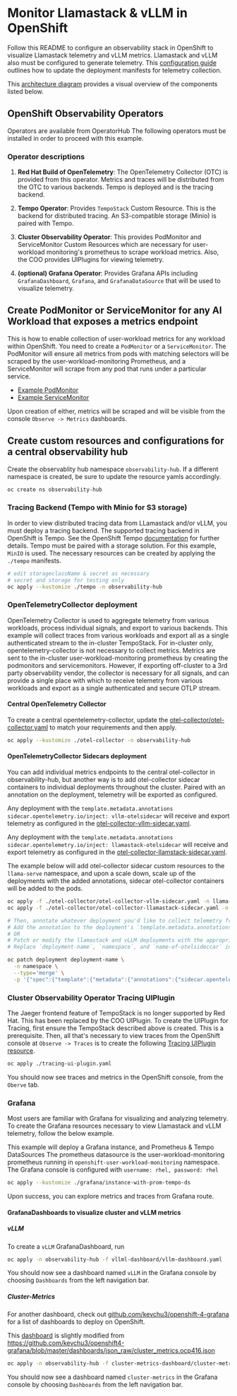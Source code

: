 # Monitor Llamastack & vLLM in OpenShift

Follow this README to configure an observability stack in OpenShift to visualize Llamastack telemetry and vLLM metrics.
Llamastack and vLLM also must be configured to generate telemetry.
This [configuration guide](./run-configuration.md) outlines how to update the deployment manifests for telemetry collection.

This [architecture diagram](./diagram-overview.md) provides a visual overview of the components listed below.


## OpenShift Observability Operators

Operators are available from OperatorHub
The following operators must be installed in order to proceed with this example.

### Operator descriptions

1. **Red Hat Build of OpenTelemetry**: The OpenTelemetry Collector (OTC) is provided from this operator.
Metrics and traces will be distributed from the OTC to various backends. Tempo is deployed and is the tracing backend.

2. **Tempo Operator**: Provides `TempoStack` Custom Resource. This is the backend for distributed tracing.
An S3-compatible storage (Minio) is paired with Tempo.

3. **Cluster Observability Operator**: This provides PodMonitor and ServiceMonitor Custom Resources which are necessary for
user-workload monitoring's prometheus to scrape workload metrics. Also, the COO provides UIPlugins for viewing telemetry.

3. **(optional) Grafana Operator**: Provides Grafana APIs including `GrafanaDashboard`, `Grafana`, and `GrafanaDataSource` that will be used to visualize telemetry.

## Create PodMonitor or ServiceMonitor for any AI Workload that exposes a metrics endpoint

This is how to enable collection of user-workload metrics for any workload within OpenShift. You need to create a `PodMonitor` or a `ServiceMonitor`.
The PodMonitor will ensure all metrics from pods with matching selectors will be scraped by the user-workload-monitoring Prometheus, and a ServiceMonitor will
scrape from any pod that runs under a particular service.

* [Example PodMonitor](./podmonitor-example-0.yaml)
* [Example ServiceMonitor](./servicemonitor-example.yaml)

Upon creation of either, metrics will be scraped and will be visible from the console `Observe -> Metrics` dashboards.

## Create custom resources and configurations for a central observability hub

Create the observablity hub namespace `observability-hub`. If a different namespace is created, be sure to update the resource yamls accordingly.

```bash
oc create ns observability-hub
```

### Tracing Backend (Tempo with Minio for S3 storage)

In order to view distributed tracing data from LLamastack and/or vLLM, you must deploy a tracing backend. The supported tracing backend in OpenShift
is Tempo. See the OpenShift Tempo
[documentation](https://docs.redhat.com/en/documentation/openshift_container_platform/4.18/html/distributed_tracing/distributed-tracing-platform-tempo#distr-tracing-tempo-install-tempostack-web-console_dist-tracing-tempo-installing)
for further details. Tempo must be paired with a storage solution. For this example, `MinIO` is used. The necessary resources can be created by
applying the `./tempo` manifests.

```bash
# edit storageclassName & secret as necessary
# secret and storage for testing only
oc apply --kustomize ./tempo -n observability-hub
```

### OpenTelemetryCollector deployment

OpenTelemetry Collector is used to aggregate telemetry from various workloads, process individual signals, and export
to various backends. This example will collect traces from various workloads and export all as a single
authenticated stream to the in-cluster TempoStack. For in-cluster only, opentelemetry-collector is not necessary to collect
metrics. Metrics are sent to the in-cluster user-workload-monitoring prometheus by creating the podmonitors and servicemonitors.
However, if exporting off-cluster to a 3rd party observability vendor, the collector is necessary for all signals,
and can provide a single place with which to receive telemetry from various workloads and export as a single authenticated and
secure OTLP stream.

#### Central OpenTelemetry Collector

To create a central opentelemetry-collector, update the
[otel-collector/otel-collector.yaml](./otel-collector/otel-collector.yaml) to match your requirements and then apply.

```bash
oc apply --kustomize ./otel-collector -n observability-hub
```

#### OpenTelemetryCollector Sidecars deployment

You can add individual metrics endpoints to the central otel-collector in observability-hub, but
another way is to add otel-collector sidecar containers to individual deployments throughout the
cluster. Paired with an annotation on the deployment, telemetry will be exported as configured.

Any deployment with the `template.metadata.annotations` `sidecar.opentelemetry.io/inject: vllm-otelsidecar`
will receive and export telemetry as configured in the
[otel-collector-vllm-sidecar.yaml](./otel-collector/otel-collector-vllm-sidecar.yaml).

Any deployment with the `template.metadata.annotations` `sidecar.opentelemetry.io/inject: llamastack-otelsidecar`
will receive and export telemetry as configured in the
[otel-collector-llamstack-sidecar.yaml](./otel-collector/otel-collector-llamastack-sidecar.yaml).

The example below will add otel-collector sidecar custom resources to the `llama-serve` namespace,
and upon a scale down, scale up of the deployments with the added annotations, sidecar otel-collector
containers will be added to the pods.

```bash
oc apply -f ./otel-collector/otel-collector-vllm-sidecar.yaml -n llama-serve
oc apply -f ./otel-collector/otel-collector-llamastack-sidecar.yaml -n llama-serve

# Then, annotate whatever deployment you'd like to collect telemetry from
# Add the annotation to the deployment's `template.metadata.annotations` from the console.
# OR
# Patch or modify the llamastack and vLLM deployments with the appropriate annotation.
# Replace `deployment-name`, `namespace`, and `name-of-otelsideccar` in the below command.

oc patch deployment deployment-name \
  -n namespace \
  --type='merge' \
  -p '{"spec":{"template":{"metadata":{"annotations":{"sidecar.opentelemetry.io/inject":"name-of-otelsidecar"}}}}}'
```

### Cluster Observability Operator Tracing UIPlugin

The Jaeger frontend feature of TempoStack is no longer supported by Red Hat. This has been replaced by the COO UIPlugin. To create the UIPlugin for
Tracing, first ensure the TempoStack described above is created. This is a prerequisite. Then, all that's necessary to view traces from
the OpenShift console at `Observe -> Traces` is to create the following [Tracing UIPlugin resource](./tracing-ui-plugin.yaml).

```bash
oc apply ./tracing-ui-plugin.yaml
```

You should now see traces and metrics in the OpenShift console, from the `Oberve` tab.

### Grafana

Most users are familiar with Grafana for visualizing and analyzing telemetry. To create the Grafana resources necessary to view
Llamastack and vLLM telemetry, follow the below example.

This example will deploy a Grafana instance, and Prometheus & Tempo DataSources
The prometheus datasource is the user-workload-monitoring prometheus running in `openshift-user-workload-monitoring` namespace.
The Grafana console is configured with `username: rhel, password: rhel`

```bash
oc apply --kustomize ./grafana/instance-with-prom-tempo-ds
```

Upon success, you can explore metrics and traces from Grafana route.

#### GrafanaDashboards to visualize cluster and vLLM metrics

##### vLLM

To create a `vLLM` GrafanaDashboard, run

```bash
oc apply -n observability-hub -f vllml-dashboard/vllm-dashboard.yaml
```

You should now see a dashboard named `vLLM` in the Grafana console by choosing `Dashboards` from the left navigation bar.

##### Cluster-Metrics

For another dashboard, check out [github.com/kevchu3/openshift-4-grafana](https://github.com/kevchu3/openshift4-grafana/tree/master/dashboards/crds) for a list of
dashboards to deploy on OpenShift.

This [dashboard](./grafana/cluster-metrics-dashboard/cluster_metrics.ocp.json) is slightly modified from
https://github.com/kevchu3/openshift4-grafana/blob/master/dashboards/json_raw/cluster_metrics.ocp416.json

```bash
oc apply -n observability-hub -f cluster-metrics-dashboard/cluster-metrics.yaml
```

You should now see a dashboard named `cluster-metrics` in the Grafana console by choosing `Dashboards` from the left navigation bar.
